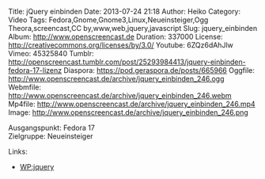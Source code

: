 Title: jQuery einbinden
Date: 2013-07-24 21:18
Author: Heiko
Category: Video
Tags: Fedora,Gnome,Gnome3,Linux,Neueinsteiger,Ogg Theora,screencast,CC by,www,web,jquery,javascript
Slug: jquery_einbinden
Album: http://www.openscreencast.de
Duration: 337000
License: http://creativecommons.org/licenses/by/3.0/
Youtube: 6ZQz6dAhJlw
Vimeo: 45325840
Tumblr: http://openscreencast.tumblr.com/post/25293984413/jquery-einbinden-fedora-17-lizenz
Diaspora: https://pod.geraspora.de/posts/665966
Oggfile: http://www.openscreencast.de/archive/jquery_einbinden_246.ogg
Webmfile: http://www.openscreencast.de/archive/jquery_einbinden_246.webm
Mp4file: http://www.openscreencast.de/archive/jquery_einbinden_246.mp4
Image: http://www.openscreencast.de/archive/jquery_einbinden_246.png

Ausgangspunkt: Fedora 17  
Zielgruppe: Neueinsteiger  

Links:

  * [WP:jquery](https://de.wikipedia.org/wiki/JQuery "Link zu WP:jquery" )

